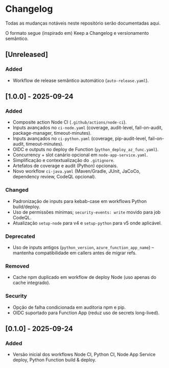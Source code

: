 # Changelog

Todas as mudanças notáveis neste repositório serão documentadas aqui.

O formato segue (inspirado em) Keep a Changelog e versionamento semântico.

## [Unreleased]
### Added
- Workflow de release semântico automático (`auto-release.yaml`).

## [1.0.0] - 2025-09-24
### Added
- Composite action Node CI (`.github/actions/node-ci`).
- Inputs avançados no `ci-node.yaml` (coverage, audit-level, fail-on-audit, package-manager, timeout-minutes).
- Inputs avançados no `ci-python.yaml` (coverage, pip-audit-level, fail-on-audit, timeout-minutes).
- OIDC e outputs no deploy de Function (`python_deploy_az_func.yaml`).
- Concurrency + slot canário opcional em `node-app-service.yaml`.
- Simplificação e contextualização do `.gitignore`.
- Artefatos de coverage e audit (Python) opcionais.
- Novo workflow `ci-java.yaml` (Maven/Gradle, JUnit, JaCoCo, dependency review, CodeQL opcional).

### Changed
- Padronização de inputs para kebab-case em workflows Python build/deploy.
- Uso de permissões mínimas; `security-events: write` movido para job CodeQL.
- Atualização `setup-node` para v4 e `setup-python` para v5 onde aplicável.

### Deprecated
- Uso de inputs antigos (`python_version`, `azure_function_app_name`) – mantenha compatibilidade em callers antes de migrar refs.

### Removed
- Cache npm duplicado em workflow de deploy Node (uso apenas do cache integrado).

### Security
- Opção de falha condicionada em auditoria npm e pip.
- OIDC suportado para Function App (reduz uso de secrets long-lived).

## [0.1.0] - 2025-09-24
### Added
- Versão inicial dos workflows Node CI, Python CI, Node App Service deploy, Python Function build & deploy.
